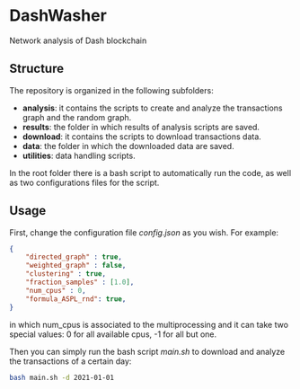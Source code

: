 # DashWasher
Network analysis of Dash blockchain


## Structure
The repository is organized in the following subfolders:
- **analysis**: it contains the scripts to create and analyze the transactions graph and the random graph.
- **results**: the folder in which results of analysis scripts are saved.
- **download**: it contains the scripts to download transactions data.
- **data**: the folder in which the downloaded data are saved.
- **utilities**: data handling scripts.

In the root folder there is a bash script to automatically run the code, as well as two configurations files for the script.

## Usage
First, change the configuration file *config.json* as you wish. For example:

```json
{
    "directed_graph" : true,        
    "weighted_graph" : false,
    "clustering" : true,
    "fraction_samples" : [1.0],
    "num_cpus" : 0,
    "formula_ASPL_rnd": true,
}
```
in which num_cpus is associated to the multiprocessing and it can take two special values: 0 for all available cpus, -1 for all but one.

Then you can simply run the bash script *main.sh* to download and analyze the transactions of a certain day:
```bash
bash main.sh -d 2021-01-01
```
